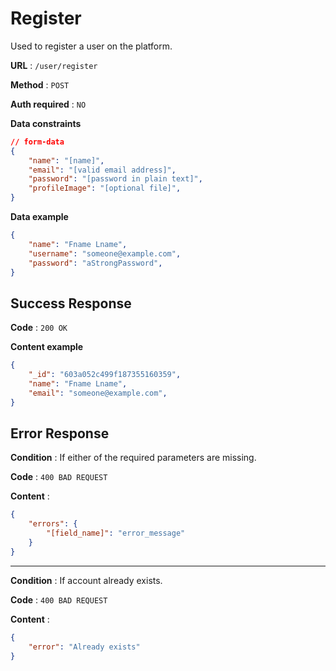 # Register

Used to register a user on the platform.

**URL** : `/user/register`

**Method** : `POST`

**Auth required** : `NO`

**Data constraints**

```json
// form-data
{
    "name": "[name]",
    "email": "[valid email address]",
    "password": "[password in plain text]",
    "profileImage": "[optional file]",
}
```

**Data example**

```json
{
    "name": "Fname Lname",
    "username": "someone@example.com",
    "password": "aStrongPassword",
}
```

## Success Response

**Code** : `200 OK`

**Content example**

```json
{
    "_id": "603a052c499f187355160359",
    "name": "Fname Lname",
    "email": "someone@example.com",
}
```

## Error Response

**Condition** : If either of the required parameters are missing.

**Code** : `400 BAD REQUEST`

**Content** :

```json
{
    "errors": {
        "[field_name]": "error_message"
    }
}
```

---

**Condition** : If account already exists.

**Code** : `400 BAD REQUEST`

**Content** :

```json
{
    "error": "Already exists"
}
```